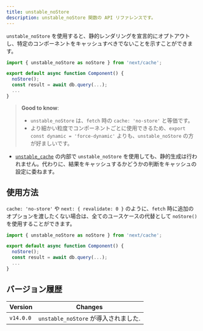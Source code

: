 ```yaml
---
title: unstable_noStore
description: unstable_noStore 関数の API リファレンスです。
---
```


`unstable_noStore` を使用すると、静的レンダリングを宣言的にオプトアウトし、特定のコンポーネントをキャッシュすべきでないことを示すことができます。

```jsx
import { unstable_noStore as noStore } from 'next/cache';

export default async function Component() {
  noStore();
  const result = await db.query(...);
  ...
}
```

> **Good to know**:
>
> - `unstable_noStore` は、`fetch` 時の `cache: 'no-store'` と等価です。
> - より細かい粒度でコンポーネントごとに使用できるため、`export const dynamic = 'force-dynamic'` よりも、`unstable_noStore` の方が好ましいです。

- [`unstable_cache`](/docs/app-router/api-reference/functions/unstable_cache) の内部で `unstable_noStore` を使用しても、静的生成は行われません。代わりに、結果をキャッシュするかどうかの判断をキャッシュの設定に委ねます。

## 使用方法

`cache: 'no-store'` や `next: { revalidate: 0 }` のように、`fetch` 時に追加のオプションを渡したくない場合は、全てのユースケースの代替として `noStore()` を使用することができます。

```jsx
import { unstable_noStore as noStore } from 'next/cache';

export default async function Component() {
  noStore();
  const result = await db.query(...);
  ...
}
```

## バージョン履歴

| Version   | Changes                              |
| --------- | ------------------------------------ |
| `v14.0.0` | `unstable_noStore` が導入されました. |
